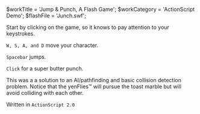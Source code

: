 $workTitle = 'Jump & Punch, A Flash Game';
$workCategory = 'ActionScript Demo';
$flashFile = 'Junch.swf';

Start by clicking on the game, so it knows to pay attention to your keystrokes.

`W, S, A, and D` move your character.

`Spacebar` jumps.

`Click` for a super butter punch.

This was a a solution to an AI/pathfinding and basic collision detection problem. Notice that the yenFlies&trade; will pursue the toast marble but will avoid colliding with each other.

Written in `ActionScript 2.0`
